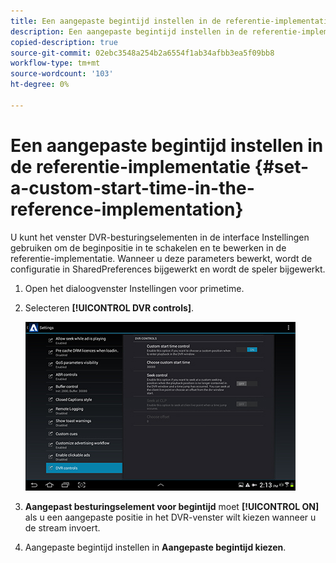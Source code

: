 ```yaml
---
title: Een aangepaste begintijd instellen in de referentie-implementatie
description: Een aangepaste begintijd instellen in de referentie-implementatie
copied-description: true
source-git-commit: 02ebc3548a254b2a6554f1ab34afbb3ea5f09bb8
workflow-type: tm+mt
source-wordcount: '103'
ht-degree: 0%

---
```


# Een aangepaste begintijd instellen in de referentie-implementatie {#set-a-custom-start-time-in-the-reference-implementation}

U kunt het venster DVR-besturingselementen in de interface Instellingen gebruiken om de beginpositie in te schakelen en te bewerken in de referentie-implementatie. Wanneer u deze parameters bewerkt, wordt de configuratie in SharedPreferences bijgewerkt en wordt de speler bijgewerkt.

1. Open het dialoogvenster Instellingen voor primetime.
1. Selecteren **[!UICONTROL DVR controls]**.

   <!--<a id="fig_5C7A4E8F0390404F97E667364DB8B0A6"></a>-->

   ![](assets/dvr-configuration.jpg)

1. **Aangepast besturingselement voor begintijd** moet **[!UICONTROL ON]** als u een aangepaste positie in het DVR-venster wilt kiezen wanneer u de stream invoert.
1. Aangepaste begintijd instellen in **Aangepaste begintijd kiezen**.
